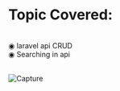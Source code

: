 <h1>Topic Covered:</h1> <br/>
    ◉ <span>laravel api CRUD<span/> <br/>
    ◉ <span>Searching in api<span/> <br/><br/>


![Capture](https://user-images.githubusercontent.com/93088169/224616877-8a0d4aee-60e0-444b-a858-d42b32ec268b.JPG)
